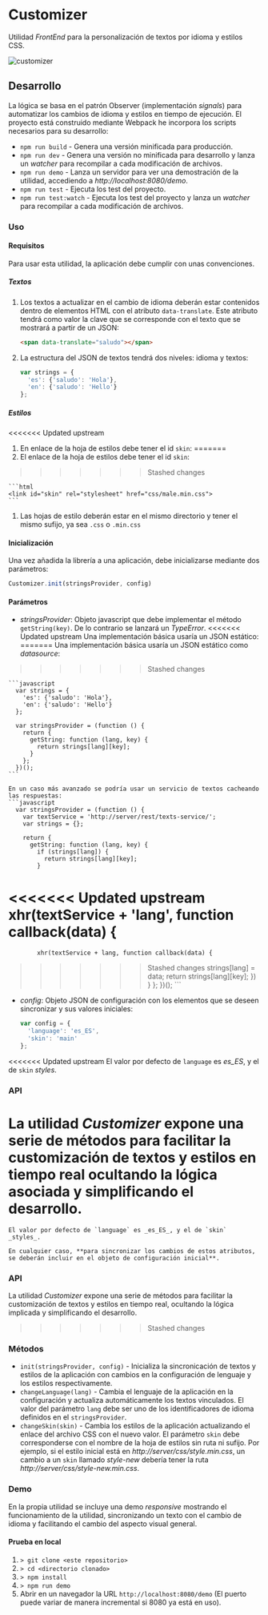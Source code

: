 # Customizer

Utilidad _FrontEnd_ para la personalización de textos por idioma y estilos CSS. 

![customizer](./demo/demo.gif "Customizer")

## Desarrollo

La lógica se basa en el patrón Observer (implementación _signals_) para automatizar los cambios de idioma y estilos en tiempo de ejecución.
El proyecto está construido mediante Webpack he incorpora los scripts necesarios para su desarrollo: 

* `npm run build` - Genera una versión minificada para producción.
* `npm run dev` - Genera una versión no minificada para desarrollo y lanza un _watcher_ para recompilar a cada modificación de archivos.
* `npm run demo` - Lanza un servidor para ver una demostración de la utilidad, accediendo a _http://localhost:8080/demo_.
* `npm run test` - Ejecuta los test del proyecto.
* `npm run test:watch` - Ejecuta los test del proyecto y lanza un _watcher_ para recompilar a cada modificación de archivos.
        
### Uso

#### Requisitos
Para usar esta utilidad, la aplicación debe cumplir con unas convenciones.

##### Textos
1. Los textos a actualizar en el cambio de idioma deberán estar contenidos dentro de elementos HTML con el atributo `data-translate`.
Este atributo tendrá como valor la clave que se corresponde con el texto que se mostrará a partir de un JSON:

    ```html
    <span data-translate="saludo"></span>
    ```
1. La estructura del JSON de textos tendrá dos niveles: idioma y textos:
    ```javascript
    var strings = {
      'es': {'saludo': 'Hola'},
      'en': {'saludo': 'Hello'}
    };
    ```
    
##### Estilos
<<<<<<< Updated upstream
1. En enlace de la hoja de estilos debe tener el id `skin`:
=======
1. El enlace de la hoja de estilos debe tener el id `skin`:
>>>>>>> Stashed changes
 
    ```html
    <link id="skin" rel="stylesheet" href="css/male.min.css">
    ```
1. Las hojas de estilo deberán estar en el mismo directorio y tener el mismo sufijo, ya sea `.css` o `.min.css`

#### Inicialización
Una vez añadida la librería a una aplicación, debe inicializarse mediante dos parámetros:

```javascript
Customizer.init(stringsProvider, config)
```

#### Parámetros

* _stringsProvider_: Objeto javascript que debe implementar el método `getString(key)`. De lo contrario se lanzará un _TypeError_.
<<<<<<< Updated upstream
Una implementación básica usaría un JSON estático:
=======
Una implementación básica usaría un JSON estático como _datasource_:
>>>>>>> Stashed changes

    ```javascript
      var strings = {
        'es': {'saludo': 'Hola'},
        'en': {'saludo': 'Hello'}
      };
    
      var stringsProvider = (function () {
        return {
          getString: function (lang, key) {
            return strings[lang][key];
          }
        };
      })();
    ```
    
    En un caso más avanzado se podría usar un servicio de textos cacheando las respuestas:
    ```javascript
      var stringsProvider = (function () {
        var textService = 'http://server/rest/texts-service/';
        var strings = {};
        
        return {
          getString: function (lang, key) {
            if (strings[lang]) {
              return strings[lang][key];
            }
<<<<<<< Updated upstream
            xhr(textService + 'lang', function callback(data) {
=======
            xhr(textService + lang, function callback(data) {
>>>>>>> Stashed changes
              strings[lang] = data;
              return strings[lang][key];
            })
          }
        };
      })();
    ```
* _config_: Objeto JSON de configuración con los elementos que se deseen sincronizar y sus valores iniciales:

    ```javascript
    var config = {
      'language': 'es_ES',
      'skin': 'main'
    };
    ```

<<<<<<< Updated upstream
    El valor por defecto de `language` es _es_ES_, y el de `skin` _styles_.
    
### API

La utilidad _Customizer_ expone una serie de métodos para facilitar la customización de textos y estilos en tiempo real ocultando la lógica asociada y simplificando el desarrollo.
=======
    El valor por defecto de `language` es _es_ES_, y el de `skin` _styles_. 
    
    En cualquier caso, **para sincronizar los cambios de estos atributos, se deberán incluir en el objeto de configuración inicial**.
    
### API

La utilidad _Customizer_ expone una serie de métodos para facilitar la customización de textos y estilos en tiempo real, ocultando la lógica implicada y simplificando el desarrollo.
>>>>>>> Stashed changes

### Métodos

* `init(stringsProvider, config)` - Inicializa la sincronicación de textos y estilos de la aplicación con cambios en la configuración de lenguaje y los estilos respectivamente.
* `changeLanguage(lang)` - Cambia el lenguaje de la aplicación en la configuración y actualiza automáticamente los textos vinculados. El valor del parámetro `lang` debe ser uno de los identificadores de idioma definidos en el `stringsProvider`.       
* `changeSkin(skin)` - Cambia los estilos de la aplicación actualizando el enlace del archivo CSS con el nuevo valor. El parámetro `skin` debe corresponderse con el nombre de la hoja de estilos sin ruta ni sufijo. 
Por ejemplo, si el estilo inicial está en _http://server/css/style.min.css_, un cambio a un `skin` llamado _style-new_ debería tener la ruta _http://server/css/style-new.min.css_.

### Demo
En la propia utilidad se incluye una demo _responsive_ mostrando el funcionamiento de la utilidad, sincronizando un texto con el cambio de idioma y facilitando el cambio del aspecto visual general.

#### Prueba en local
1. `> git clone <este repositorio>`  
1. `> cd <directorio clonado>`
1. `> npm install` 
1. `> npm run demo`
1. Abrir en un navegador la URL `http://localhost:8080/demo` (El puerto puede variar de manera incremental si 8080 ya está en uso).
